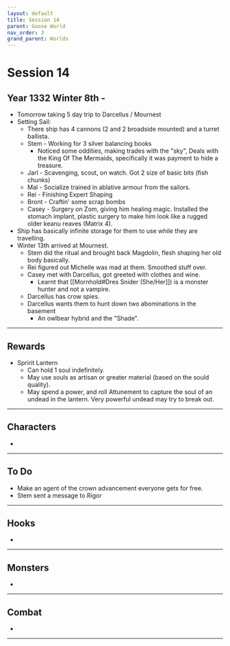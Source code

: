 ```yaml
---
layout: default
title: Session 14
parent: Goose World
nav_order: 3
grand_parent: Worlds
---
```

# Session 14

## Year 1332 Winter 8th -
* Tomorrow taking 5 day trip to Darcellus / Mournest
* Setting Sail:
	* There ship has 4 cannons (2 and 2 broadside mounted) and a turret ballista.
	* Stem - Working for 3 silver balancing books
		* Noticed some oddities, making trades with the "sky", Deals with the King Of The Mermaids, specifically it was payment to hide a treasure. 
	* Jarl - Scavenging, scout, on watch. Got 2 size of basic bits (fish chunks)
	* Mal - Socialize trained in ablative armour from the sailors.
	* Rei - Finishing Expert Shaping
	* Bront - Craftin' some scrap bombs
	* Casey - Surgery on Zom, giving him healing magic. Installed the stomach implant, plastic surgery to make him look like a rugged older keanu reaves (Matrix 4).
* Ship has basically infinite storage for them to use while they are travelling.
* Winter 13th arrived at Mournest.
	* Stem did the ritual and brought back Magdolin, flesh shaping her old body basically. 
	* Rei figured out Michelle was mad at them. Smoothed stuff over.
	* Casey met with Darcellus, got greeted with clothes and wine.
		* Learnt that [[Mornhold#Dres Snider (She/Her]]) is a monster hunter and not a vampire.
	* Darcellus has crow spies.
	* Darcellus wants them to hunt down two abominations in the basement
		* An owlbear hybrid and the "Shade". 

---

## Rewards
* Spririt Lantern
	* Can hold 1 soul indefinitely.
	* May use souls as artisan or greater material (based on the sould quality).
	* May spend a power, and roll Attunement to capture the soul of an undead in the lantern. Very powerful undead may try to break out. 

---

## Characters
* 
 

---

## To Do
* Make an agent of the crown advancement everyone gets for free.
* Stem sent a message to Rigor


---

## Hooks
* 


---

## Monsters
* 


---

## Combat
* 

---
